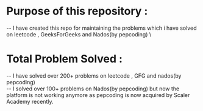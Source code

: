 # Purpose of this repository :
-- I have created this repo for maintaining the problems which i have solved  on leetcode , GeeksForGeeks and Nados(by pepcoding) \

# Total Problem Solved :
-- I have solved over 200+ problems on leetcode , GFG and nados(by pepcoding) \
-- I solved over 100+ problems on Nados(by pepcoding) but now the platform is not working anymore as pepcoding is now acquired by Scaler Academy recently.

